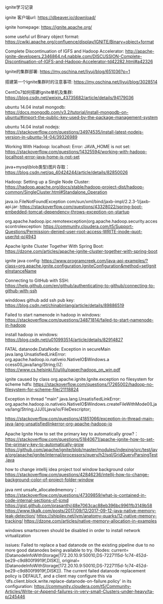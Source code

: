 ignite学习记录

ignite 客户端url:
https://dbeaver.io/download/

ignite homepage:
https://ignite.apache.org/

some useful url
Binary object format:
https://cwiki.apache.org/confluence/display/IGNITE/Binary+object+format

Complete Discontinuation of IGFS and Hadoop Accelerator:
http://apache-ignite-developers.2346864.n4.nabble.com/DISCUSSION-Complete-Discontinuation-of-IGFS-and-Hadoop-Accelerator-td42282.html#a42326

Ignite的集群部署:
https://my.oschina.net/liyuj/blog/651036?p=1

搭建第一个Ignite集群时的注意事项:
https://my.oschina.net/liyuj/blog/3028514

CentOs7如何搭建Ignite单机及集群:
https://blog.csdn.net/weixin_43735682/article/details/94179036

ubuntu 14.04 install mongodb:
https://docs.mongodb.com/v3.2/tutorial/install-mongodb-on-ubuntu/#import-the-public-key-used-by-the-package-management-system

ubuntu 14.04 install nodejs:
https://stackoverflow.com/questions/34974535/install-latest-nodejs-version-in-ubuntu-14-04/39326989

Working With Hadoop: localhost: Error: JAVA_HOME is not set:
https://stackoverflow.com/questions/14325594/working-with-hadoop-localhost-error-java-home-is-not-set

java+mysql(blob类型)图片存取：
https://blog.csdn.net/qq_40424244/article/details/82850026

Hadoop: Setting up a Single Node Cluster:
https://hadoop.apache.org/docs/stable/hadoop-project-dist/hadoop-common/SingleCluster.html#Standalone_Operation

java.io.FileNotFoundException com/sun/xml/bind/jaxb-impl/2.2.3-1/jaxb-api.jar:
https://stackoverflow.com/questions/43328022/spring-boot-embedded-tomcat-dependency-throws-exception-on-startup

org.apache.hadoop.ipc.remoteexception(org.apache.hadoop.security.accesscontrolexception:
https://community.cloudera.com/t5/Support-Questions/Permission-denied-user-root-access-WRITE-inode-quot-user/td-p/4943

Apache Ignite Cluster Together With Spring Boot:
https://dzone.com/articles/apache-ignite-cluster-together-with-spring-boot


ignite java config:
https://www.programcreek.com/java-api-examples/?class=org.apache.ignite.configuration.IgniteConfiguration&method=setIgniteInstanceName

Connecting to GitHub with SSH:
https://help.github.com/en/github/authenticating-to-github/connecting-to-github-with-ssh

winddows github add ssh pub key:
https://blog.csdn.net/chinabinlang/article/details/89886519

Failed to start namenode in hadoop in windows:
https://stackoverflow.com/questions/34871814/failed-to-start-namenode-in-hadoop

install hadoop in windows: https://blog.csdn.net/u010993514/article/details/82914827

FATAL datanode.DataNode: Exception in secureMain java.lang.UnsatisfiedLinkError: org.apache.hadoop.io.nativeio.NativeIO$Windows.a ccess0(Ljava/lang/String;I)Z:
https://www.cs.helsinki.fi/u/jilu/paper/hadoop_on_win.pdf

ignite caused by class org.apache.ignite.Ignite.exception no filesystem for scheme hdfs:
https://stackoverflow.com/questions/17265002/hadoop-no-filesystem-for-scheme-file/21118824

Exception in thread "main" java.lang.UnsatisfiedLinkError: org.apache.hadoop.io.nativeio.NativeIO$Windows.createFileWithMode0(Ljava/lang/String;JJJI)Ljava/io/FileDescriptor;

https://stackoverflow.com/questions/41851066/exception-in-thread-main-java-lang-unsatisfiedlinkerror-org-apache-hadoop-io

Apache Ignite How to set the primary key to automatically grow?：
https://stackoverflow.com/questions/51840671/apache-ignite-how-to-set-the-primary-key-to-automatically-grow
https://github.com/apache/ignite/blob/master/modules/indexing/src/test/java/org/apache/ignite/internal/processors/query/h2/sql/GridQueryParsingTest.java

how to change intellij idea project tool window background color
https://stackoverflow.com/questions/42846236/intellij-how-to-change-background-color-of-project-folder-window

java nmt unsafe_allocatedmemory：
https://stackoverflow.com/questions/47309859/what-is-contained-in-code-internal-sections-of-jcmd
https://gist.github.com/prasanthj/48e7063cac88eb396bc9961fb3149b58
https://www.tikalk.com/posts/2017/09/12/2017-09-12-java-native-memory-leak-detection/
https://shipilev.net/jvm/anatomy-quarks/12-native-memory-tracking/
https://dzone.com/articles/native-memory-allocation-in-examples


windows smartscreen should be disabled in order to install network virtualization

issiues: Failed to replace a bad datanode on the existing pipeline due to no more good datanodes being available to try. (Nodes: current=[DatanodeInfoWithStorage[172.20.10.9:50010,DS-7227115d-1c74-452d-be29-c9d800f9919f,DISK]], original=[DatanodeInfoWithStorage[172.20.10.9:50010,DS-7227115d-1c74-452d-be29-c9d800f9919f,DISK]]). The current failed datanode replacement policy is DEFAULT, and a client may configure this via 'dfs.client.block.write.replace-datanode-on-failure.policy' in its configuration:
https://community.cloudera.com/t5/Community-Articles/Write-or-Append-failures-in-very-small-Clusters-under-heavy/ta-p/245446
